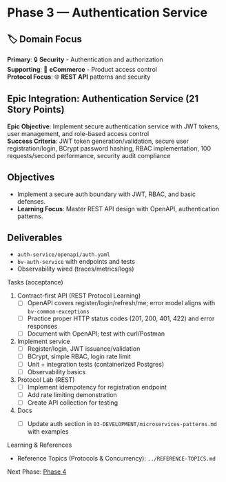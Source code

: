 # Phase 3 — Authentication Service

## 🏷️ Domain Focus
**Primary**: 🔒 **Security** - Authentication and authorization  
**Supporting**: 🏪 **eCommerce** - Product access control  
**Protocol Focus**: 🌐 **REST API** patterns and security

## Epic Integration: Authentication Service (21 Story Points)
**Epic Objective**: Implement secure authentication service with JWT tokens, user management, and role-based access control  
**Success Criteria**: JWT token generation/validation, secure user registration/login, BCrypt password hashing, RBAC implementation, 100 requests/second performance, security audit compliance

## Objectives
- Implement a secure auth boundary with JWT, RBAC, and basic defenses.
- **Learning Focus**: Master REST API design with OpenAPI, authentication patterns.

## Deliverables
- `auth-service/openapi/auth.yaml`
- `bv-auth-service` with endpoints and tests
- Observability wired (traces/metrics/logs)

Tasks (acceptance)
1) Contract-first API (REST Protocol Learning)
   - [ ] OpenAPI covers register/login/refresh/me; error model aligns with `bv-common-exceptions`
   - [ ] Practice proper HTTP status codes (201, 200, 401, 422) and error responses
   - [ ] Document with OpenAPI; test with curl/Postman
2) Implement service
   - [ ] Register/login, JWT issuance/validation
   - [ ] BCrypt, simple RBAC, login rate limit
   - [ ] Unit + integration tests (containerized Postgres)
   - [ ] Observability basics
3) Protocol Lab (REST)
   - [ ] Implement idempotency for registration endpoint
   - [ ] Add rate limiting demonstration
   - [ ] Create API collection for testing
4) Docs
   - [ ] Update auth section in `03-DEVELOPMENT/microservices-patterns.md` with examples


Learning & References
 - Reference Topics (Protocols & Concurrency): `../REFERENCE-TOPICS.md`

Next Phase: [Phase 4](./PHASE-4.md)